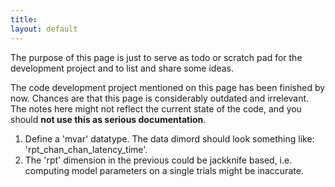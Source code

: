 ```yaml
---
title:
layout: default
---
```


<div class="warning">

The purpose of this page is just to serve as todo or scratch pad for the development project and to list and share some ideas. 

The code development project mentioned on this page has been finished by now. Chances are that this page is considerably outdated and irrelevant. The notes here might not reflect the current state of the code, and you should **not use this as serious documentation**.
</div>

 1. Define a 'mvar' datatype. The data dimord should look something like: 'rpt_chan_chan_latency_time'.
 2. The 'rpt' dimension in the previous could be jackknife based, i.e. computing model parameters on a single trials might be inaccurate.

